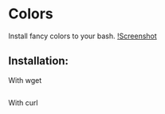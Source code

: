 # Colors
Install fancy colors to your bash.
[!Screenshot](screenshot.png)

## Installation:
With wget
```bash

```
With curl
```bash

```

